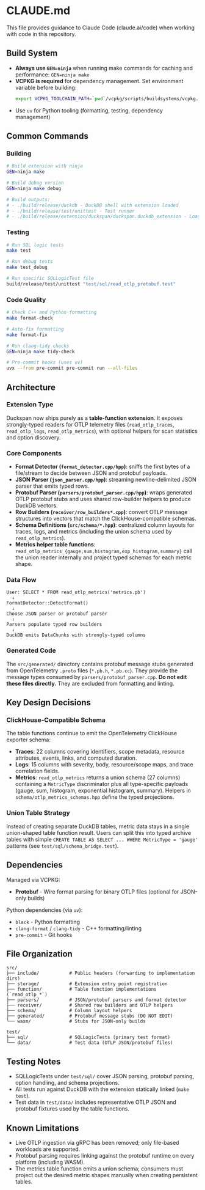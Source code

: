 # CLAUDE.md

This file provides guidance to Claude Code (claude.ai/code) when working with code in this repository.

## Build System

- **Always use `GEN=ninja`** when running make commands for caching and performance: `GEN=ninja make`
- **VCPKG is required** for dependency management. Set environment variable before building:
  ```bash
  export VCPKG_TOOLCHAIN_PATH=`pwd`/vcpkg/scripts/buildsystems/vcpkg.cmake
  ```
- Use `uv` for Python tooling (formatting, testing, dependency management)

## Common Commands

### Building
```bash
# Build extension with ninja
GEN=ninja make

# Build debug version
GEN=ninja make debug

# Build outputs:
# - ./build/release/duckdb - DuckDB shell with extension loaded
# - ./build/release/test/unittest - Test runner
# - ./build/release/extension/duckspan/duckspan.duckdb_extension - Loadable extension
```

### Testing
```bash
# Run SQL logic tests
make test

# Run debug tests
make test_debug

# Run specific SQLLogicTest file
build/release/test/unittest "test/sql/read_otlp_protobuf.test"
```

### Code Quality
```bash
# Check C++ and Python formatting
make format-check

# Auto-fix formatting
make format-fix

# Run clang-tidy checks
GEN=ninja make tidy-check

# Pre-commit hooks (uses uv)
uvx --from pre-commit pre-commit run --all-files
```

## Architecture

### Extension Type
Duckspan now ships purely as a **table-function extension**. It exposes strongly-typed readers for OTLP telemetry files (`read_otlp_traces`, `read_otlp_logs`, `read_otlp_metrics`), with optional helpers for scan statistics and option discovery.

### Core Components

- **Format Detector (`format_detector.cpp/hpp`)**: sniffs the first bytes of a file/stream to decide between JSON and protobuf payloads.
- **JSON Parser (`json_parser.cpp/hpp`)**: streaming newline-delimited JSON parser that emits typed rows.
- **Protobuf Parser (`parsers/protobuf_parser.cpp/hpp`)**: wraps generated OTLP protobuf stubs and uses shared row-builder helpers to produce DuckDB vectors.
- **Row Builders (`receiver/row_builders*.cpp`)**: convert OTLP message structures into vectors that match the ClickHouse-compatible schemas.
- **Schema Definitions (`src/schema/*.hpp`)**: centralized column layouts for traces, logs, and metrics (including the union schema used by `read_otlp_metrics`).
- **Metrics helper table functions**: `read_otlp_metrics_{gauge,sum,histogram,exp_histogram,summary}` call the union reader internally and project typed schemas for each metric shape.

### Data Flow

```
User: SELECT * FROM read_otlp_metrics('metrics.pb')
  ↓
FormatDetector::DetectFormat()
  ↓
Choose JSON parser or protobuf parser
  ↓
Parsers populate typed row builders
  ↓
DuckDB emits DataChunks with strongly-typed columns
```

### Generated Code

The `src/generated/` directory contains protobuf message stubs generated from OpenTelemetry `.proto` files (`*.pb.h`, `*.pb.cc`). They provide the message types consumed by `parsers/protobuf_parser.cpp`. **Do not edit these files directly.** They are excluded from formatting and linting.

## Key Design Decisions

### ClickHouse-Compatible Schema
The table functions continue to emit the OpenTelemetry ClickHouse exporter schema:

- **Traces**: 22 columns covering identifiers, scope metadata, resource attributes, events, links, and computed duration.
- **Logs**: 15 columns with severity, body, resource/scope maps, and trace correlation fields.
- **Metrics**: `read_otlp_metrics` returns a union schema (27 columns) containing a `MetricType` discriminator plus all type-specific payloads (gauge, sum, histogram, exponential histogram, summary). Helpers in `schema/otlp_metrics_schemas.hpp` define the typed projections.

### Union Table Strategy
Instead of creating separate DuckDB tables, metric data stays in a single union-shaped table function result. Users can split this into typed archive tables with simple `CREATE TABLE AS SELECT ... WHERE MetricType = 'gauge'` patterns (see `test/sql/schema_bridge.test`).

## Dependencies

Managed via VCPKG:
- **Protobuf** - Wire format parsing for binary OTLP files (optional for JSON-only builds)

Python dependencies (via `uv`):
- `black` - Python formatting
- `clang-format` / `clang-tidy` - C++ formatting/linting
- `pre-commit` - Git hooks

## File Organization

```
src/
├── include/           # Public headers (forwarding to implementation dirs)
├── storage/           # Extension entry point registration
├── function/          # Table function implementations (`read_otlp_*`)
├── parsers/           # JSON/protobuf parsers and format detector
├── receiver/          # Shared row builders and OTLP helpers
├── schema/            # Column layout helpers
├── generated/         # Protobuf message stubs (DO NOT EDIT)
└── wasm/              # Stubs for JSON-only builds

test/
├── sql/               # SQLLogicTests (primary test format)
└── data/              # Test data (OTLP JSON/protobuf files)
```

## Testing Notes

- SQLLogicTests under `test/sql/` cover JSON parsing, protobuf parsing, option handling, and schema projections.
- All tests run against DuckDB with the extension statically linked (`make test`).
- Test data in `test/data/` includes representative OTLP JSON and protobuf fixtures used by the table functions.

## Known Limitations

- Live OTLP ingestion via gRPC has been removed; only file-based workloads are supported.
- Protobuf parsing requires linking against the protobuf runtime on every platform (including WASM).
- The metrics table function emits a union schema; consumers must project out the desired metric shapes manually when creating persistent tables.
